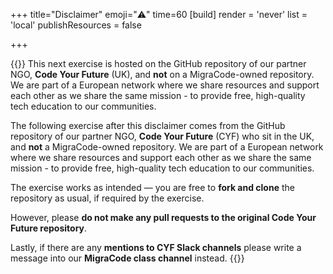 +++
title="Disclaimer"
emoji="⚠️"
time=60
[build]
  render = 'never'
  list = 'local'
  publishResources = false

+++

{{<note title="📌 Disclaimer">}}
This next exercise is hosted on the GitHub repository of our partner NGO, **Code Your Future** (UK), and **not** on a MigraCode-owned repository.
We are part of a European network where we share resources and support each other as we share the same mission - to provide free, high-quality tech education to our communities.

The following exercise after this disclaimer comes from the GitHub repository of our partner NGO, **Code Your Future** (CYF) who sit in the UK, and **not** a MigraCode-owned repository.
We are part of a European network where we share resources and support each other as we share the same mission -  to provide free, high-quality tech education to our communities.

The exercise works as intended — you are free to **fork and clone** the repository as usual, if required by the exercise.

However, please **do not make any pull requests to the original Code Your Future repository**.

Lastly, if there are any **mentions to CYF Slack channels** please write a message into our **MigraCode class channel** instead.
{{</note>}}
